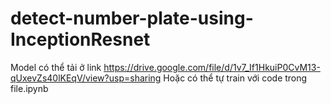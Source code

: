 # detect-number-plate-using-InceptionResnet
Model có thể tải ở link https://drive.google.com/file/d/1v7_If1HkuiP0CvM13-qUxevZs40lKEqV/view?usp=sharing
Hoặc có thể tự train với code trong file.ipynb
